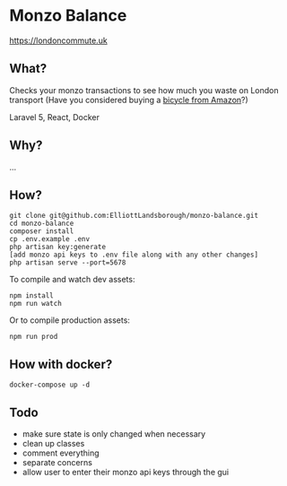 # Monzo Balance

https://londoncommute.uk

## What?

Checks your monzo transactions to see how much you waste on London transport (Have you considered buying a [bicycle from Amazon](https://amzn.to/2RK1qCz)?)

Laravel 5, React, Docker

## Why?

...

## How?
```
git clone git@github.com:ElliottLandsborough/monzo-balance.git
cd monzo-balance
composer install
cp .env.example .env
php artisan key:generate
[add monzo api keys to .env file along with any other changes]
php artisan serve --port=5678
```
To compile and watch dev assets:
```
npm install
npm run watch
```
Or to compile production assets:
```
npm run prod
```

## How with docker?
```
docker-compose up -d
```

## Todo
 - make sure state is only changed when necessary
 - clean up classes
 - comment everything
 - separate concerns
 - allow user to enter their monzo api keys through the gui
